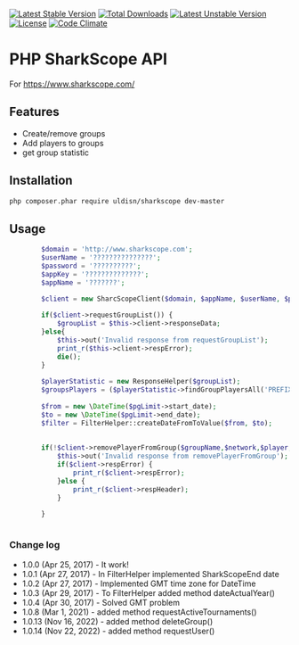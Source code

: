 [![Latest Stable Version](https://poser.pugx.org/uldisn/sharkscope/v)](//packagist.org/packages/uldisn/sharkscope)
[![Total Downloads](https://poser.pugx.org/uldisn/sharkscope/downloads)](https://packagist.org/packages/uldisn/sharkscope)
[![Latest Unstable Version](https://poser.pugx.org/uldisn/sharkscope/v/unstable)](https://packagist.org/packages/uldisn/sharkscope)
[![License](https://poser.pugx.org/uldisn/sharkscope/license)](https://packagist.org/packages/uldisn/sharkscope)
[![Code Climate](https://codeclimate.com/github/uldisn/sharkscope/badges/gpa.svg)](https://codeclimate.com/github/uldisn/sharkscope)

# PHP SharkScope API  


For https://www.sharkscope.com/

## Features

* Create/remove groups
* Add players to groups
* get group statistic


## Installation
```bash
php composer.phar require uldisn/sharkscope dev-master
```

 

## Usage

```php
        $domain = 'http://www.sharkscope.com';
        $userName = '???????????????';
        $password = '??????????';
        $appKey = '??????????????';
        $appName = '???????';

        $client = new SharcScopeClient($domain, $appName, $userName, $password, $appKey);
        
        if($client->requestGroupList()) {
            $groupList = $this->client->responseData;
        }else{
            $this->out('Invalid response from requestGroupList');
            print_r($this->client->respError);
            die();
        }
                    
        $playerStatistic = new ResponseHelper($groupList);
        $groupsPlayers = ($playerStatistic->findGroupPlayersAll('PREFIX_', '_SUFIX'));
        
        $from = new \DateTime($pgLimit->start_date);
        $to = new \DateTime($pgLimit->end_date);
        $filter = FilterHelper::createDateFromToValue($from, $to);        
                    
                    
        if(!$client->removePlayerFromGroup($groupName,$network,$player,$filter)){
            $this->out('Invalid response from removePlayerFromGroup');
            if($client->respError) {
                print_r($client->respError);
            }else {
                print_r($client->respHeader);
            }

        }                    
                    
```

### Change log
 - 1.0.0 (Apr 25, 2017) - It work!
 - 1.0.1 (Apr 27, 2017) - In FilterHelper implemented SharkScopeEnd date
 - 1.0.2 (Apr 27, 2017) - Implemented GMT time zone for DateTime
 - 1.0.3 (Apr 29, 2017) - To FilterHelper added method dateActualYear()
 - 1.0.4 (Apr 30, 2017) - Solved GMT problem
 - 1.0.8 (Mar 1, 2021) - added method requestActiveTournaments()
 - 1.0.13 (Nov 16, 2022) - added method deleteGroup()
 - 1.0.14 (Nov 22, 2022) - added method requestUser() 
 
